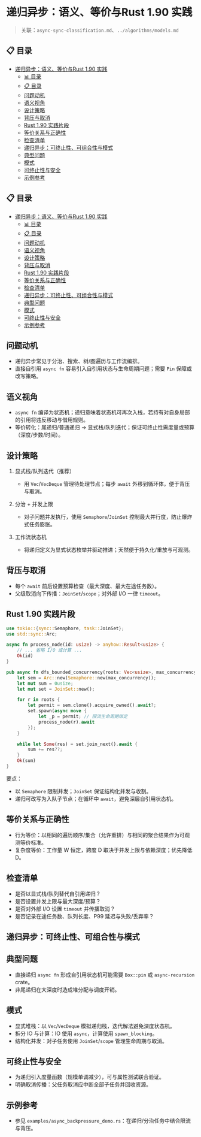 ﻿# 递归异步：语义、等价与Rust 1.90 实践

> 关联：`async-sync-classification.md`、`../algorithms/models.md`

## 📋 目录
- [递归异步：语义、等价与Rust 1.90 实践](#递归异步语义等价与rust-190-实践)
  - [📊 目录](#-目录)
  - [📋 目录](#-目录-1)
  - [问题动机](#问题动机)
  - [语义视角](#语义视角)
  - [设计策略](#设计策略)
  - [背压与取消](#背压与取消)
  - [Rust 1.90 实践片段](#rust-190-实践片段)
  - [等价关系与正确性](#等价关系与正确性)
  - [检查清单](#检查清单)
  - [递归异步：可终止性、可组合性与模式](#递归异步可终止性可组合性与模式)
  - [典型问题](#典型问题)
  - [模式](#模式)
  - [可终止性与安全](#可终止性与安全)
  - [示例参考](#示例参考)

## 📋 目录

- [递归异步：语义、等价与Rust 1.90 实践](#递归异步语义等价与rust-190-实践)
  - [📊 目录](#-目录)
  - [📋 目录](#-目录-1)
  - [问题动机](#问题动机)
  - [语义视角](#语义视角)
  - [设计策略](#设计策略)
  - [背压与取消](#背压与取消)
  - [Rust 1.90 实践片段](#rust-190-实践片段)
  - [等价关系与正确性](#等价关系与正确性)
  - [检查清单](#检查清单)
  - [递归异步：可终止性、可组合性与模式](#递归异步可终止性可组合性与模式)
  - [典型问题](#典型问题)
  - [模式](#模式)
  - [可终止性与安全](#可终止性与安全)
  - [示例参考](#示例参考)

## 问题动机

- 递归异步常见于分治、搜索、树/图遍历与工作流编排。
- 直接自引用 `async fn` 容易引入自引用状态与生命周期问题；需要 `Pin` 保障或改写策略。

## 语义视角

- `async fn` 编译为状态机；递归意味着状态机可再次入栈，若持有对自身局部的引用将违反移动与借用规则。
- 等价转化：尾递归/普通递归 → 显式栈/队列迭代；保证可终止性需度量或预算（深度/步数/时间）。

## 设计策略

1) 显式栈/队列迭代（推荐）
   - 用 `Vec`/`VecDeque` 管理待处理节点；每步 `await` 外移到循环体，便于背压与取消。

2) 分治 + 并发上限
   - 对子问题并发执行，使用 `Semaphore`/`JoinSet` 控制最大并行度，防止爆炸式任务膨胀。

3) 工作流状态机
   - 将递归定义为显式状态枚举并驱动推进；天然便于持久化/重放与可观测。

## 背压与取消

- 每个 `await` 前后设置预算检查（最大深度、最大在途任务数）。
- 父级取消向下传播：`JoinSet`/`scope`；对外部 I/O 一律 `timeout`。

## Rust 1.90 实践片段

```rust
use tokio::{sync::Semaphore, task::JoinSet};
use std::sync::Arc;

async fn process_node(id: usize) -> anyhow::Result<usize> {
    // ... 省略 I/O 或计算 ...
    Ok(id)
}

pub async fn dfs_bounded_concurrency(roots: Vec<usize>, max_concurrency: usize) -> anyhow::Result<usize> {
    let sem = Arc::new(Semaphore::new(max_concurrency));
    let mut sum = 0usize;
    let mut set = JoinSet::new();

    for r in roots {
        let permit = sem.clone().acquire_owned().await?;
        set.spawn(async move {
            let _p = permit; // 限流生命周期绑定
            process_node(r).await
        });
    }

    while let Some(res) = set.join_next().await {
        sum += res??;
    }
    Ok(sum)
}
```

要点：

- 以 `Semaphore` 限制并发；`JoinSet` 保证结构化并发与收割。
- 递归可改写为入队子节点；在循环中 `await`，避免深层自引用状态机。

## 等价关系与正确性

- 行为等价：以相同的遍历顺序/集合（允许重排）与相同的聚合结果作为可观测等价标准。
- 复杂度等价：工作量 W 恒定，跨度 D 取决于并发上限与依赖深度；优先降低 D。

## 检查清单

- 是否以显式栈/队列替代自引用递归？
- 是否设置并发上限与最大深度/预算？
- 是否对外部 I/O 设置 `timeout` 并传播取消？
- 是否记录在途任务数、队列长度、P99 延迟与失败/丢弃率？

## 递归异步：可终止性、可组合性与模式

## 典型问题

- 直接递归 `async fn` 形成自引用状态机可能需要 `Box::pin` 或 `async-recursion` crate。
- 非尾递归在大深度时造成堆分配与调度开销。

## 模式

- 显式堆栈：以 `Vec`/`VecDeque` 模拟递归栈，迭代解法避免深度状态机。
- 拆分 IO 与计算：IO 使用 `async`，计算使用 `spawn_blocking`。
- 结构化并发：对子任务使用 `JoinSet`/`scope` 管理生命周期与取消。

## 可终止性与安全

- 为递归引入度量函数（规模单调减少），可与属性测试联合验证。
- 明确取消传播：父任务取消应中断全部子任务并回收资源。

## 示例参考

- 参见 `examples/async_backpressure_demo.rs`：在递归/分治任务中结合限流与背压。
